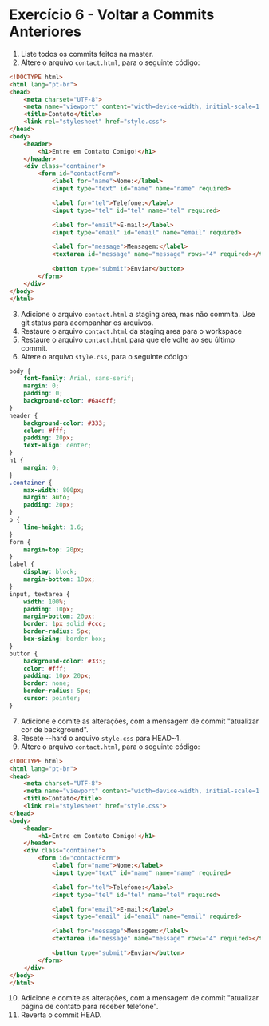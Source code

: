# Exercício 6 - Voltar a Commits Anteriores

1. Liste todos os commits feitos na master.
2. Altere o arquivo `contact.html`, para o seguinte código:

```html
<!DOCTYPE html>
<html lang="pt-br">
<head>
    <meta charset="UTF-8">
    <meta name="viewport" content="width=device-width, initial-scale=1.0">
    <title>Contato</title>
    <link rel="stylesheet" href="style.css">
</head>
<body>
    <header>
        <h1>Entre em Contato Comigo!</h1>
    </header>
    <div class="container">
        <form id="contactForm">
            <label for="name">Nome:</label>
            <input type="text" id="name" name="name" required>

            <label for="tel">Telefone:</label>
            <input type="tel" id="tel" name="tel" required>

            <label for="email">E-mail:</label>
            <input type="email" id="email" name="email" required>

            <label for="message">Mensagem:</label>
            <textarea id="message" name="message" rows="4" required></textarea>

            <button type="submit">Enviar</button>
        </form>
    </div>
</body>
</html>

```
3. Adicione o arquivo `contact.html` a staging area, mas não commita. Use git status para acompanhar os arquivos.
4. Restaure o arquivo `contact.html` da staging area para o workspace
5. Restaure o arquivo `contact.html` para que ele volte ao seu último commit.
6. Altere o arquivo `style.css`, para o seguinte código:

```css
body {
    font-family: Arial, sans-serif;
    margin: 0;
    padding: 0;
    background-color: #6a4dff;
}
header {
    background-color: #333;
    color: #fff;
    padding: 20px;
    text-align: center;
}
h1 {
    margin: 0;
}
.container {
    max-width: 800px;
    margin: auto;
    padding: 20px;
}
p {
    line-height: 1.6;
}
form {
    margin-top: 20px;
}
label {
    display: block;
    margin-bottom: 10px;
}
input, textarea {
    width: 100%;
    padding: 10px;
    margin-bottom: 20px;
    border: 1px solid #ccc;
    border-radius: 5px;
    box-sizing: border-box;
}
button {
    background-color: #333;
    color: #fff;
    padding: 10px 20px;
    border: none;
    border-radius: 5px;
    cursor: pointer;
}

```
7. Adicione e comite as alterações, com a mensagem de commit "atualizar cor de background".
8. Resete --hard o arquivo `style.css` para HEAD~1.
9. Altere o arquivo `contact.html`, para o seguinte código:

```html
<!DOCTYPE html>
<html lang="pt-br">
<head>
    <meta charset="UTF-8">
    <meta name="viewport" content="width=device-width, initial-scale=1.0">
    <title>Contato</title>
    <link rel="stylesheet" href="style.css">
</head>
<body>
    <header>
        <h1>Entre em Contato Comigo!</h1>
    </header>
    <div class="container">
        <form id="contactForm">
            <label for="name">Nome:</label>
            <input type="text" id="name" name="name" required>

            <label for="tel">Telefone:</label>
            <input type="tel" id="tel" name="tel" required>

            <label for="email">E-mail:</label>
            <input type="email" id="email" name="email" required>

            <label for="message">Mensagem:</label>
            <textarea id="message" name="message" rows="4" required></textarea>

            <button type="submit">Enviar</button>
        </form>
    </div>
</body>
</html>

```
10. Adicione e comite as alterações, com a mensagem de commit "atualizar página de contato para receber telefone".
11. Reverta o commit HEAD.
